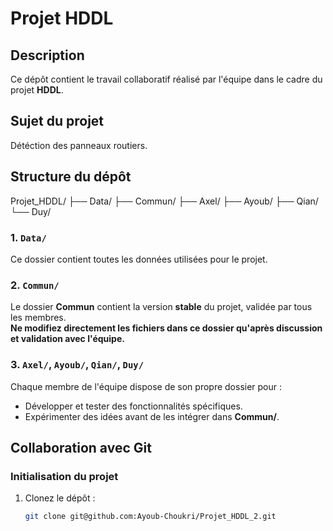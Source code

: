 # Projet HDDL

## Description
Ce dépôt contient le travail collaboratif réalisé par l'équipe dans le cadre du projet **HDDL**.

## Sujet du projet
Détéction des panneaux routiers.
## Structure du dépôt


Projet_HDDL/
├── Data/
├── Commun/
├── Axel/
├── Ayoub/
├── Qian/
└── Duy/


### 1. `Data/`
Ce dossier contient toutes les données utilisées pour le projet.  

### 2. `Commun/`
Le dossier **Commun** contient la version **stable** du projet, validée par tous les membres.  
**Ne modifiez directement les fichiers dans ce dossier qu'après discussion et validation avec l'équipe.**

### 3. `Axel/`, `Ayoub/`, `Qian/`, `Duy/`
Chaque membre de l'équipe dispose de son propre dossier pour :
- Développer et tester des fonctionnalités spécifiques.
- Expérimenter des idées avant de les intégrer dans **Commun/**.


## Collaboration avec Git

### Initialisation du projet
1. Clonez le dépôt :
   ```bash
   git clone git@github.com:Ayoub-Choukri/Projet_HDDL_2.git
